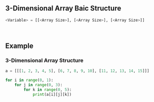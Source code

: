 ## 3-Dimensional Array Baic Structure
```python
<Variable> = [[<Array Size>], [<Array Size>], [<Array Size>]]
```

<br>

## Example
### 3-Dimensional Array Structure
```python
a = [[[1, 2, 3, 4, 5], [6, 7, 8, 9, 10], [11, 12, 13, 14, 15]]]

for i in range(0, 1):
    for j in range(0, 3):
        for k in range(0, 5):
            print(a[i][j][k])
```